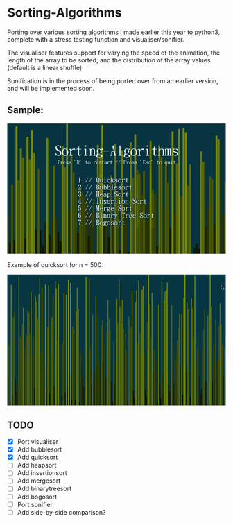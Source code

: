 # Sorting-Algorithms
Porting over various sorting algorithms I made earlier this year to python3, complete with a stress testing function and visualiser/sonifier.

The visualiser features support for varying the speed of the animation, the length of the array to be sorted, and the distribution of the array values (default is a linear shuffle)

Sonification is in the process of being ported over from an earlier version, and will be implemented soon.
 
Sample:
---------------
![sample run](sample_run.gif)

Example of quicksort for n = 500:

![n = 500](500n_quicksort.gif)

TODO
----------

 - [x] Port visualiser
 - [x] Add bubblesort
 - [x] Add quicksort
 - [ ] Add heapsort
 - [ ] Add insertionsort
 - [ ] Add mergesort
 - [ ] Add binarytreesort
 - [ ] Add bogosort
 - [ ] Port sonifier
 - [ ] Add side-by-side comparison?
